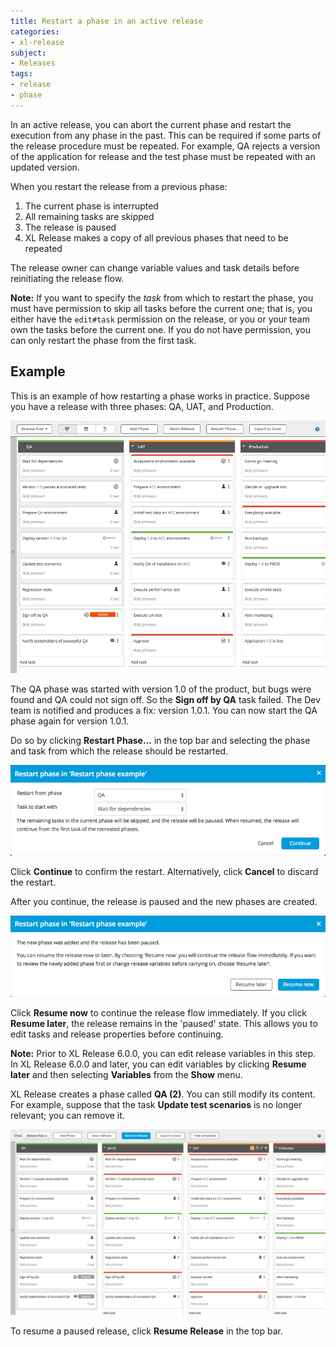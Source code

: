 ```yaml
---
title: Restart a phase in an active release
categories:
- xl-release
subject:
- Releases
tags:
- release
- phase
---
```


In an active release, you can abort the current phase and restart the execution from any phase in the past. This can be required if some parts of the release procedure must be repeated. For example, QA rejects a version of the application for release and the test phase must be repeated with an updated version.

When you restart the release from a previous phase:

1. The current phase is interrupted
1. All remaining tasks are skipped
3. The release is paused
4. XL Release makes a copy of all previous phases that need to be repeated

The release owner can change variable values and task details before reinitiating the release flow.

**Note:** If you want to specify the *task* from which to restart the phase, you must have permission to skip all tasks before the current one; that is, you either have the `edit#task` permission on the release, or you or your team own the tasks before the current one. If you do not have permission, you can only restart the phase from the first task.

## Example

This is an example of how restarting a phase works in practice. Suppose you have a release with three phases: QA, UAT, and Production.

![Restart: first phase failed](../images/restart-first-phase-failed.png)

The QA phase was started with version 1.0 of the product, but bugs were found and QA could not sign off. So the **Sign off by QA** task failed. The Dev team is notified and produces a fix: version 1.0.1. You can now start the QA phase again for version 1.0.1.

Do so by clicking **Restart Phase...** in the top bar and selecting the phase and task from which the release should be restarted.

![Restart confirmation dialog](../images/restart-dialog-1.png)

Click **Continue** to confirm the restart. Alternatively, click **Cancel** to discard the restart.

After you continue, the release is paused and the new phases are created.

![Restart confirmation dialog](../images/restart-dialog-2.png)

Click **Resume now** to continue the release flow immediately. If you click **Resume later**, the release remains in the 'paused' state. This allows you to edit tasks and release properties before continuing.

**Note:** Prior to XL Release 6.0.0, you can edit release variables in this step. In XL Release 6.0.0 and later, you can edit variables by clicking **Resume later** and then selecting **Variables** from the **Show** menu.

XL Release creates a phase called **QA (2)**. You can still modify its content. For example, suppose that the task **Update test scenarios** is no longer relevant; you can remove it.

![Restart confirmation dialog](../images/phase-restarted.png)

To resume a paused release, click **Resume Release** in the top bar.
